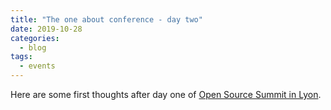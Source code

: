 ```yaml
---
title: "The one about conference - day two"
date: 2019-10-28
categories:
  - blog
tags:
  - events
---
```

Here are some first thoughts after day one of [Open Source Summit in Lyon](https://events19.linuxfoundation.org/events/open-source-summit-europe-2019/). 

